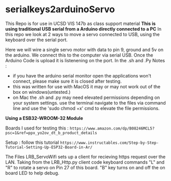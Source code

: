# serialkeys2arduinoServo

This Repo is for use in UCSD VIS 147b as class support material
**This is using traditional USB serial from a Arduino directly connected to a PC**
In this repo we look at 2 ways to move a servo connected to USB, using the keyboard over the serial port. 

Here we will wire a single servo motor with data to pin 9, ground and 5v on the arduino. 
We connect this to the computer via serial USB. 
Once the Arduino Code is upload it is listenening on the port. 
In the .sh and .Py
Notes : 
- if you have the arduino serial monitor open the applications won't connect, please make sure it is closed after testing.
- this was written for use with MacOS it may or may not work out of the box on windows(untested.)
- on Mac the .sh and .py may need elevated permissions depending on your system settings. use the terminal navigate to the files via command line and use the 'sudo chmod +x' cmd to elevate the file permissions. 

**Using a ESB32-WROOM-32 Module**

Boards I used for testing this : ```https://www.amazon.com/dp/B08246MCL5?psc=1&ref=ppx_yo2ov_dt_b_product_details```

Setup : follow this tutorial ```https://www.instructables.com/Step-by-Step-Tutorial-Setting-Up-ESP32-Board-in-Ar/```

The Files LRB_ServoWifi sets up a client for recieving https request over the LAN. Taking from the LRB_Http.py client code keyboard commands "L" and "R" to rotate a servo on Pin 27 of this board. 
"B" key turns on and off the on board LED to help debug. 
